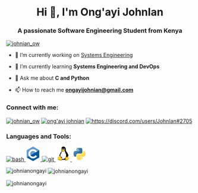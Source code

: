 <h1 align="center">Hi 👋, I'm Ong'ayi JohnIan</h1>
<h3 align="center">A passionate Software Engineering Student from Kenya</h3>

<p align="left"> <a href="https://twitter.com/johnian_ow" target="blank"><img src="https://img.shields.io/twitter/follow/johnian_ow?logo=twitter&style=for-the-badge" alt="johnian_ow" /></a> </p>

- 🔭 I’m currently working on [Systems Engineering](https://github.com/JohnIanOngayi/alx-system_engineering-devops)

- 🌱 I’m currently learning **Systems Engineering and DevOps**

- 💬 Ask me about **C and Python**

- 📫 How to reach me **ongayijohnian@gmail.com**

<h3 align="left">Connect with me:</h3>
<p align="left">
<a href="https://twitter.com/johnian_ow" target="blank"><img align="center" src="https://raw.githubusercontent.com/rahuldkjain/github-profile-readme-generator/master/src/images/icons/Social/twitter.svg" alt="johnian_ow" height="30" width="40" /></a>
<a href="https://linkedin.com/in/ong'ayi johnian" target="blank"><img align="center" src="https://raw.githubusercontent.com/rahuldkjain/github-profile-readme-generator/master/src/images/icons/Social/linked-in-alt.svg" alt="ong'ayi johnian" height="30" width="40" /></a>
<a href="https://discord.gg/https://discord.com/users/JohnIan#2705" target="blank"><img align="center" src="https://raw.githubusercontent.com/rahuldkjain/github-profile-readme-generator/master/src/images/icons/Social/discord.svg" alt="https://discord.com/users/JohnIan#2705" height="30" width="40" /></a>
</p>

<h3 align="left">Languages and Tools:</h3>
<p align="left"> <a href="https://www.gnu.org/software/bash/" target="_blank" rel="noreferrer"> <img src="https://www.vectorlogo.zone/logos/gnu_bash/gnu_bash-icon.svg" alt="bash" width="40" height="40"/> </a> <a href="https://www.cprogramming.com/" target="_blank" rel="noreferrer"> <img src="https://raw.githubusercontent.com/devicons/devicon/master/icons/c/c-original.svg" alt="c" width="40" height="40"/> </a> <a href="https://git-scm.com/" target="_blank" rel="noreferrer"> <img src="https://www.vectorlogo.zone/logos/git-scm/git-scm-icon.svg" alt="git" width="40" height="40"/> </a> <a href="https://www.linux.org/" target="_blank" rel="noreferrer"> <img src="https://raw.githubusercontent.com/devicons/devicon/master/icons/linux/linux-original.svg" alt="linux" width="40" height="40"/> </a> <a href="https://www.python.org" target="_blank" rel="noreferrer"> <img src="https://raw.githubusercontent.com/devicons/devicon/master/icons/python/python-original.svg" alt="python" width="40" height="40"/> </a> </p>

<p><img align="left" src="https://github-readme-stats.vercel.app/api/top-langs?username=johnianongayi&show_icons=true&locale=en&layout=compact" alt="johnianongayi" /></p>

<p>&nbsp;<img align="center" src="https://github-readme-stats.vercel.app/api?username=johnianongayi&show_icons=true&locale=en" alt="johnianongayi" /></p>

<p><img align="center" src="https://github-readme-streak-stats.herokuapp.com/?user=johnianongayi&" alt="johnianongayi" /></p>
